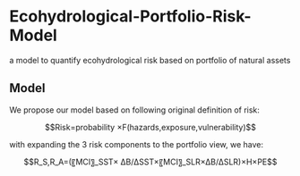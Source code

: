 # Ecohydrological-Portfolio-Risk-Model
a model to quantify ecohydrological risk based on portfolio of natural assets

## Model
We propose our model based on following original definition of risk:
<p align="center">$$Risk=probability ×F(hazards,exposure,vulnerability)$$</p>
with expanding the 3 risk components to the portfolio view, we have:
<p align="center">$$R_S,R_A=(〖MCI〗_SST× ∆B/∆SST×〖MCI〗_SLR×∆B/∆SLR)×H×PE$$</p>


